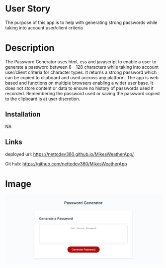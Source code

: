 # User Story

The purpose of this app is to help with generating strong passwords while taking into account user/client criteria

# Description

The Password Generator uses html, css and javascript to enable a user to generate a password between 8 - 128 characters while taking into account user/client criteria for character types. It returns a strong password which can be copied to clipboard and used accross any platform. The app is web based and functions on multiple browsers enabling a wider user base. It does not store content or data to ensure no history of passwords used it recorded. Remembering the password used or saving the password copied to the clipboard is at user discretion.

## Installation

NA

## Links

deployed url: https://nettodev360.github.io/MikesWeatherApp/

Git hub: https://github.com/nettodev360/MikesWeatherApp

# Image

<img src="./images/Password Generator.png" alt="screenshot">